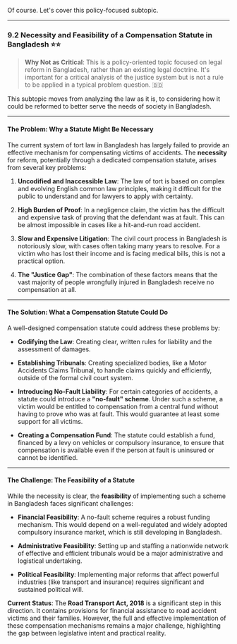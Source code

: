 Of course. Let's cover this policy-focused subtopic.

---

### 9.2 Necessity and Feasibility of a Compensation Statute in Bangladesh ⭐⭐

> **Why Not as Critical**: This is a policy-oriented topic focused on legal reform in Bangladesh, rather than an existing legal doctrine. It's important for a critical analysis of the justice system but is not a rule to be applied in a typical problem question. 🇧🇩

This subtopic moves from analyzing the law as it is, to considering how it could be reformed to better serve the needs of society in Bangladesh.

---

#### The Problem: Why a Statute Might Be Necessary

The current system of tort law in Bangladesh has largely failed to provide an effective mechanism for compensating victims of accidents. The **necessity** for reform, potentially through a dedicated compensation statute, arises from several key problems:

1. **Uncodified and Inaccessible Law**: The law of tort is based on complex and evolving English common law principles, making it difficult for the public to understand and for lawyers to apply with certainty.
    
2. **High Burden of Proof**: In a negligence claim, the victim has the difficult and expensive task of proving that the defendant was at fault. This can be almost impossible in cases like a hit-and-run road accident.
    
3. **Slow and Expensive Litigation**: The civil court process in Bangladesh is notoriously slow, with cases often taking many years to resolve. For a victim who has lost their income and is facing medical bills, this is not a practical option.
    
4. **The "Justice Gap"**: The combination of these factors means that the vast majority of people wrongfully injured in Bangladesh receive no compensation at all.
    

---

#### The Solution: What a Compensation Statute Could Do

A well-designed compensation statute could address these problems by:

- **Codifying the Law**: Creating clear, written rules for liability and the assessment of damages.
    
- **Establishing Tribunals**: Creating specialized bodies, like a Motor Accidents Claims Tribunal, to handle claims quickly and efficiently, outside of the formal civil court system.
    
- **Introducing No-Fault Liability**: For certain categories of accidents, a statute could introduce a **"no-fault" scheme**. Under such a scheme, a victim would be entitled to compensation from a central fund without having to prove who was at fault. This would guarantee at least some support for all victims.
    
- **Creating a Compensation Fund**: The statute could establish a fund, financed by a levy on vehicles or compulsory insurance, to ensure that compensation is available even if the person at fault is uninsured or cannot be identified.
    

---

#### The Challenge: The Feasibility of a Statute

While the necessity is clear, the **feasibility** of implementing such a scheme in Bangladesh faces significant challenges:

- **Financial Feasibility**: A no-fault scheme requires a robust funding mechanism. This would depend on a well-regulated and widely adopted compulsory insurance market, which is still developing in Bangladesh.
    
- **Administrative Feasibility**: Setting up and staffing a nationwide network of effective and efficient tribunals would be a major administrative and logistical undertaking.
    
- **Political Feasibility**: Implementing major reforms that affect powerful industries (like transport and insurance) requires significant and sustained political will.
    

**Current Status**: The **Road Transport Act, 2018** is a significant step in this direction. It contains provisions for financial assistance to road accident victims and their families. However, the full and effective implementation of these compensation mechanisms remains a major challenge, highlighting the gap between legislative intent and practical reality.